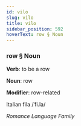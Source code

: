 ```yaml
---
id: vilo
slug: vilo
title: vilo
sidebar_position: 592
hoverText: row § Noun
---
```


### row § Noun

**Verb**: to be a row

**Noun**: row

**Modifier**: row-related

Italian fila /ˈfi.la/

*Romance Language Family*